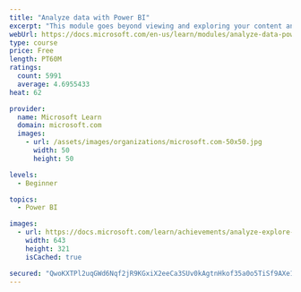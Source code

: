 ```yaml
---
title: "Analyze data with Power BI"
excerpt: "This module goes beyond viewing and exploring your content and explains how to interact with it by working with reports and dashboards to uncover and share new business insights."
webUrl: https://docs.microsoft.com/en-us/learn/modules/analyze-data-power-bi/
type: course
price: Free
length: PT60M
ratings:
  count: 5991
  average: 4.6955433
heat: 62

provider:
  name: Microsoft Learn
  domain: microsoft.com
  images:
    - url: /assets/images/organizations/microsoft.com-50x50.jpg
      width: 50
      height: 50

levels:
  - Beginner

topics:
  - Power BI

images:
  - url: https://docs.microsoft.com/learn/achievements/analyze-explore-data-power-bi-social.png
    width: 643
    height: 321
    isCached: true

secured: "QwoKXTPl2uqGWd6Nqf2jR9KGxiX2eeCa3SUv0kAgtnHkof35a0o5TiSf9AXe1pYxvazfWwP+XWRmsL1itpX7aATyCN0vhGkl+TJH6wqil0fRLwaUmnfQkLfvZTS8+9y+C5csO8z51yUam9NBNFslboemYp6W62b9Ia4obRopNHhI8Y/tu3HYRbvbNdQ68VIKzLTwDZyFe46vQAdmK0ElR7slMHHQHdIhgLu1ihfKSAXA8N1o+m5fgqijO9ecaII5A9QTn+dSXPV4+tAjxwqUmPr3xB1JFrRwSODX+NdHIgoEsSLolApHf7TJ0SE0FTttAPgAx3CynDIbSINH49cBXa2fUcltXUUEtIiPiOdBBG/qfVibQvW4DNw99t+HE8f+H9Xdd5ftWSyEXJk3cqlgvkFK3k7UPfofP0TKpkMqqgk=;GPbAWRWeMexF5IY3jM76Fw=="
---
```


